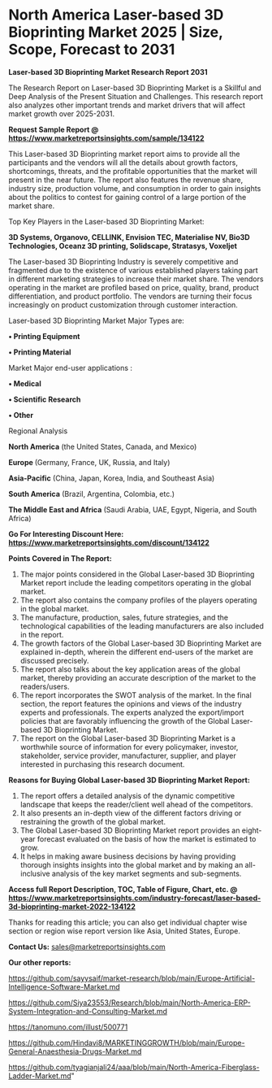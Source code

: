 # North America Laser-based 3D Bioprinting Market 2025 | Size, Scope, Forecast to 2031

<strong>Laser-based 3D Bioprinting Market Research Report 2031</strong>

The Research Report on Laser-based 3D Bioprinting Market is a Skillful and Deep Analysis of the Present Situation and Challenges. This research report also analyzes other important trends and market drivers that will affect market growth over 2025-2031.

<strong>Request Sample Report @ <a href=https://www.marketreportsinsights.com/sample/134122>https://www.marketreportsinsights.com/sample/134122</a></strong>

This Laser-based 3D Bioprinting market report aims to provide all the participants and the vendors will all the details about growth factors, shortcomings, threats, and the profitable opportunities that the market will present in the near future. The report also features the revenue share, industry size, production volume, and consumption in order to gain insights about the politics to contest for gaining control of a large portion of the market share.

Top Key Players in the Laser-based 3D Bioprinting Market:

<strong>3D Systems, Organovo, CELLINK, Envision TEC, Materialise NV, Bio3D Technologies, Oceanz 3D printing, Solidscape, Stratasys, Voxeljet</strong>

The Laser-based 3D Bioprinting Industry is severely competitive and fragmented due to the existence of various established players taking part in different marketing strategies to increase their market share. The vendors operating in the market are profiled based on price, quality, brand, product differentiation, and product portfolio. The vendors are turning their focus increasingly on product customization through customer interaction.

Laser-based 3D Bioprinting Market Major Types are:

<strong>• Printing Equipment

• Printing Material</strong>

Market Major end-user applications :

<strong>• Medical

• Scientific Research

• Other</strong>

Regional Analysis

</u><strong><b>North America</b></strong> (the United States, Canada, and Mexico)

<strong><b>Europe </b></strong>(Germany, France, UK, Russia, and Italy)

<strong><b>Asia-Pacific</b></strong> (China, Japan, Korea, India, and Southeast Asia)

<strong><b>South America</b></strong> (Brazil, Argentina, Colombia, etc.)

<strong><b>The Middle East and Africa</b></strong> (Saudi Arabia, UAE, Egypt, Nigeria, and South Africa)

<strong>Go For Interesting Discount Here: <a href=https://www.marketreportsinsights.com/discount/134122>https://www.marketreportsinsights.com/discount/134122</a></strong>

<strong>Points Covered in The Report:</strong>
<ol>
  <li>The major points considered in the Global Laser-based 3D Bioprinting Market report include the leading competitors operating in the global market.</li>
  <li>The report also contains the company profiles of the players operating in the global market.</li>
  <li>The manufacture, production, sales, future strategies, and the technological capabilities of the leading manufacturers are also included in the report.</li>
  <li>The growth factors of the Global Laser-based 3D Bioprinting Market are explained in-depth, wherein the different end-users of the market are discussed precisely.</li>
  <li>The report also talks about the key application areas of the global market, thereby providing an accurate description of the market to the readers/users.</li>
  <li>The report incorporates the SWOT analysis of the market. In the final section, the report features the opinions and views of the industry experts and professionals. The experts analyzed the export/import policies that are favorably influencing the growth of the Global Laser-based 3D Bioprinting Market.</li>
  <li>The report on the Global Laser-based 3D Bioprinting Market is a worthwhile source of information for every policymaker, investor, stakeholder, service provider, manufacturer, supplier, and player interested in purchasing this research document.</li>
</ol>
<strong>Reasons for Buying Global Laser-based 3D Bioprinting Market Report:</strong>

<ol>
  <li>The report offers a detailed analysis of the dynamic competitive landscape that keeps the reader/client well ahead of the competitors.</li>
  <li>It also presents an in-depth view of the different factors driving or restraining the growth of the global market.</li>
  <li>The Global Laser-based 3D Bioprinting Market report provides an eight-year forecast evaluated on the basis of how the market is estimated to grow.</li>
  <li>It helps in making aware business decisions by having providing thorough insights insights into the global market and by making an all-inclusive analysis of the key market segments and sub-segments.</li>
</ol>
<strong>Access full Report Description, TOC, Table of Figure, Chart, etc. @ <a href=https://www.marketreportsinsights.com/industry-forecast/laser-based-3d-bioprinting-market-2022-134122>https://www.marketreportsinsights.com/industry-forecast/laser-based-3d-bioprinting-market-2022-134122</a></strong>


Thanks for reading this article; you can also get individual chapter wise section or region wise report version like Asia, United States, Europe.

<strong>Contact Us:</strong>
sales@marketreportsinsights.com

<strong>Our other reports:</strong>

<a href=https://github.com/sayysaif/market-research/blob/main/Europe-Artificial-Intelligence-Software-Market.md>https://github.com/sayysaif/market-research/blob/main/Europe-Artificial-Intelligence-Software-Market.md</a>

<a href=https://github.com/Siya23553/Research/blob/main/North-America-ERP-System-Integration-and-Consulting-Market.md>https://github.com/Siya23553/Research/blob/main/North-America-ERP-System-Integration-and-Consulting-Market.md</a>

<a href=https://tanomuno.com/illust/500771>https://tanomuno.com/illust/500771</a>

<a href=https://github.com/Hindavi8/MARKETINGGROWTH/blob/main/Europe-General-Anaesthesia-Drugs-Market.md>https://github.com/Hindavi8/MARKETINGGROWTH/blob/main/Europe-General-Anaesthesia-Drugs-Market.md</a>

<a href=https://github.com/tyagianjali24/aaa/blob/main/North-America-Fiberglass-Ladder-Market.md>https://github.com/tyagianjali24/aaa/blob/main/North-America-Fiberglass-Ladder-Market.md</a>"
